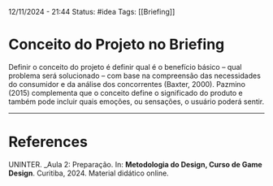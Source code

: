12/11/2024 - 21:44
Status: #idea
Tags: [[Briefing]]

# Conceito do Projeto no Briefing

Definir o conceito do projeto é definir qual é o benefício básico – qual problema será solucionado – com base na compreensão das necessidades do consumidor e da análise dos concorrentes (Baxter, 2000). Pazmino (2015) complementa que o conceito define o significado do produto e também pode incluir quais emoções, ou sensações, o usuário poderá sentir.

---

# References

UNINTER.  _Aula 2: Preparação. In: **Metodologia do Design, Curso de Game Design**. Curitiba, 2024. Material didático online.